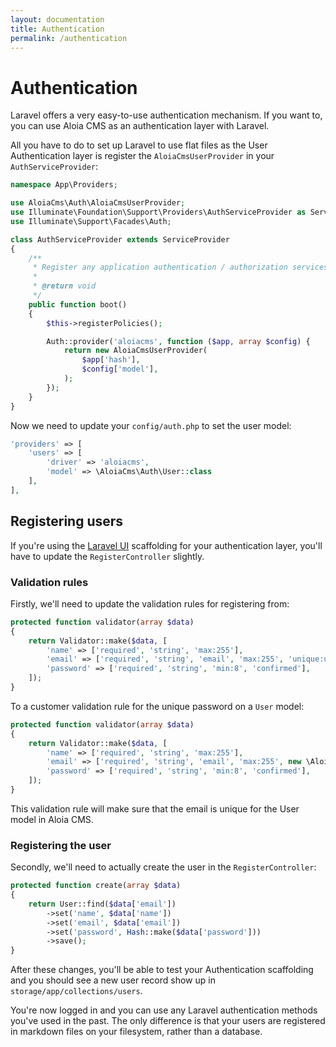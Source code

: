 ```yaml
---
layout: documentation
title: Authentication
permalink: /authentication
---
```


# Authentication

Laravel offers a very easy-to-use authentication mechanism.
If you want to, you can use Aloia CMS as an authentication layer with Laravel.

All you have to do to set up Laravel to use flat files as the User Authentication layer is register the ``AloiaCmsUserProvider`` in your ``AuthServiceProvider``:

```php
namespace App\Providers;

use AloiaCms\Auth\AloiaCmsUserProvider;
use Illuminate\Foundation\Support\Providers\AuthServiceProvider as ServiceProvider;
use Illuminate\Support\Facades\Auth;

class AuthServiceProvider extends ServiceProvider
{
    /**
     * Register any application authentication / authorization services.
     *
     * @return void
     */
    public function boot()
    {
        $this->registerPolicies();

        Auth::provider('aloiacms', function ($app, array $config) {
            return new AloiaCmsUserProvider(
                $app['hash'],
                $config['model'],
            );
        });
    }
}
```

Now we need to update your ``config/auth.php`` to set the user model:

```php
'providers' => [
    'users' => [
        'driver' => 'aloiacms',
        'model' => \AloiaCms\Auth\User::class
    ],
],
```

## Registering users

If you're using the [Laravel UI](https://github.com/laravel/ui) scaffolding for your authentication layer, you'll have to update the ``RegisterController`` slightly.

### Validation rules

Firstly, we'll need to update the validation rules for registering from:

```php
protected function validator(array $data)
{
    return Validator::make($data, [
        'name' => ['required', 'string', 'max:255'],
        'email' => ['required', 'string', 'email', 'max:255', 'unique:users'],
        'password' => ['required', 'string', 'min:8', 'confirmed'],
    ]);
}
```

To a customer validation rule for the unique password on a ``User`` model:

```php
protected function validator(array $data)
{
    return Validator::make($data, [
        'name' => ['required', 'string', 'max:255'],
        'email' => ['required', 'string', 'email', 'max:255', new \AloiaCms\Validation\Rules\Unique(\AloiaCms\Auth\User::class)],
        'password' => ['required', 'string', 'min:8', 'confirmed'],
    ]);
}
```

This validation rule will make sure that the email is unique for the User model in Aloia CMS.

### Registering the user

Secondly, we'll need to actually create the user in the ``RegisterController``:

```php
protected function create(array $data)
{
    return User::find($data['email'])
        ->set('name', $data['name'])
        ->set('email', $data['email'])
        ->set('password', Hash::make($data['password']))
        ->save();
}
```

After these changes, you'll be able to test your Authentication scaffolding and you should see a new user record show up in ``storage/app/collections/users``.

You're now logged in and you can use any Laravel authentication methods you've used in the past. 
The only difference is that your users are registered in markdown files on your filesystem, rather than a database.